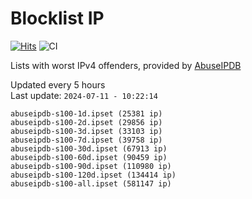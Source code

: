 # Blocklist IP

[![Hits](https://hits.seeyoufarm.com/api/count/incr/badge.svg?url=https%3A%2F%2Fgithub.com%2Fborestad%2Fblocklist-ip%2F&count_bg=%2379C83D&title_bg=%23555555&icon=&icon_color=%23E7E7E7&title=hits&edge_flat=false)](https://hits.seeyoufarm.com)  ![CI](https://img.shields.io/github/workflow/status/borestad/blocklist-ip/CI?style=flat-square)

Lists with worst IPv4 offenders, provided by [AbuseIPDB](https://www.abuseipdb.com/)

<!-- FOOTER-PLACEHOLDER -->
Updated every 5 hours<br>
Last update: `2024-07-11 - 10:22:14`
```
abuseipdb-s100-1d.ipset (25381 ip)
abuseipdb-s100-2d.ipset (29856 ip)
abuseipdb-s100-3d.ipset (33103 ip)
abuseipdb-s100-7d.ipset (39758 ip)
abuseipdb-s100-30d.ipset (67913 ip)
abuseipdb-s100-60d.ipset (90459 ip)
abuseipdb-s100-90d.ipset (110980 ip)
abuseipdb-s100-120d.ipset (134414 ip)
abuseipdb-s100-all.ipset (581147 ip)
```
